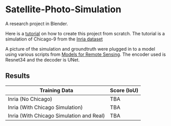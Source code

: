 # Satellite-Photo-Simulation
A research project in Blender. 

Here is a [tutorial](https://docs.google.com/document/d/1d491qWyg2AbIjXmX4eZGi1FXa6G3qNfWa6E2ae9TwUs/edit?usp=sharing) on how to create this project from scratch. The tutorial is a simulation of Chicago-9 from the [Inria dataset](https://project.inria.fr/aerialimagelabeling/)

A picture of the simulation and groundtruth were plugged in to a model using various scripts from [Models for Remote Sensing](https://github.com/bohaohuang/mrs). The encoder used is Resnet34 and the decoder is UNet.

## Results
| Training Data      | Score (IoU) |
| ----------- | ----------- |
| Inria (No Chicago)     | TBA     |
| Inria (With Chicago Simulation)   | TBA        |
| Inria (With Chicago Simulation and Real)   | TBA        |
